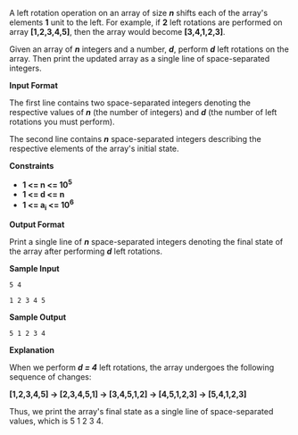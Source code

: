 A left rotation operation on an array of size ***n*** shifts each of the array's elements **1** unit to the left. For example, if **2** left rotations are performed on array **[1,2,3,4,5]**, then the array would become **[3,4,1,2,3]**.

Given an array of ***n*** integers and a number, ***d***, perform ***d*** left rotations on the array. Then print the updated array as a single line of space-separated integers.

**Input Format**

The first line contains two space-separated integers denoting the respective values of ***n*** (the number of integers) and ***d*** (the number of left rotations you must perform).

The second line contains ***n***  space-separated integers describing the respective elements of the array's initial state.

**Constraints**

* **1 <= n <= 10<sup>5</sup>**
* **1 <= d <= n**
* **1 <= a<sub>i</sub> <= 10<sup>6</sup>**

**Output Format**

Print a single line of ***n***  space-separated integers denoting the final state of the array after performing ***d*** left rotations.

**Sample Input**

```
5 4

1 2 3 4 5
```

**Sample Output**

```
5 1 2 3 4
```

**Explanation**

When we perform ***d = 4*** left rotations, the array undergoes the following sequence of changes:

**[1,2,3,4,5] -> [2,3,4,5,1] -> [3,4,5,1,2] -> [4,5,1,2,3] -> [5,4,1,2,3]**

Thus, we print the array's final state as a single line of space-separated values, which is 5 1 2 3 4.
